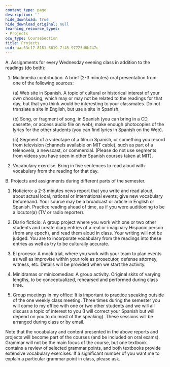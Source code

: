 ```yaml
---
content_type: page
description: ''
hide_download: true
hide_download_original: null
learning_resource_types:
- Projects
ocw_type: CourseSection
title: Projects
uid: aac63c17-8181-6019-7f45-97723d6b247c
---
```


A. Assignments for every Wednesday evening class in addition to the readings (do both):

1.  Multimedia contribution. A brief (2-3 minutes) oral presentation from one of the following sources:  
      
    (a) Web site in Spanish. A topic of cultural or historical interest of your own choosing, which may or may not be related to the readings for that day, but that you think would be interesting to your classmates. Do not translate a site in English, but use a site in Spanish.  
      
    (b) Song, or fragment of song, in Spanish (you can bring in a CD, cassette, or access audio file on web); make enough photocopies of the lyrics for the other students (you can find lyrics in Spanish on the Web).  
      
    (c) Segment of a videotape of a film in Spanish, or something you record from television (channels available on MIT cable), such as part of a telenovela, a newscast, or commercial. (Please do not use segments from videos you have seen in other Spanish courses taken at MIT).  
      
    
2.  Vocabulary exercise. Bring in five sentences to read aloud with vocabulary from the reading for that day.

B. Projects and assignments during different parts of the semester.

1.  Noticiero: a 2-3 minutes news report that you write and read aloud, about actual local, national or international events; give new vocabulary beforehand. Your source may be a broadcast or article in English or Spanish. Practice reading ahead of time, as if you were auditioning to be a locutor(a) (TV or radio reporter).  
      
    
2.  Diario ficticio: A group project where you work with one or two other students and create diary entries of a real or imaginary Hispanic person (from any epoch), and read them aloud in class. Your writing will not be judged. You are to incorporate vocabulary from the readings into these entries as well as try to be culturally accurate.  
      
    
3.  El proceso: A mock trial, where you work with your team to plan events as well as improvise within your role as prosecutor, defense attorney, witness, etc. Details will be provided when we start the activity.  
      
    
4.  Minidramas or minicomedias: A group activity. Original skits of varying lengths, to be conceptualized, rehearsed and performed during class time.  
      
    
5.  Group meetings in my office: It is important to practice speaking outside of the one weekly class meeting. Three times during the semester you will come to my office with one or two other students and we will all discuss a topic of interest to you (I will correct your Spanish but will depend on you to do most of the speaking). These sessions will be arranged during class or by email.

Note that the vocabulary and content presented in the above reports and projects will become part of the courses (and be included on oral exams). Grammar will not be the main focus of the course, but one textbook contains a review of selected grammar points, and both textbooks provide extensive vocabulary exercises. If a significant number of you want me to explain a particular grammar point in class, please ask.